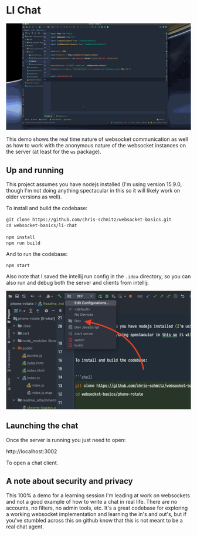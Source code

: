 # LI Chat

![demo](./readme_attachments/li-chat-demo.gif)

This demo shows the real time nature of websocket communication as well as how to work with the anonymous nature of the websocket instances on the server (at
least for the `ws` package).

## Up and running

This project assumes you have nodejs installed (I'm using version 15.9.0, though I'm not doing anything spectacular in this so it will likely work on older
versions as well).

To install and build the codebase:

```shell
git clone https://github.com/chris-schmitz/websocket-basics.git
cd websocket-basics/li-chat

npm install
npm run build
```

And to run the codebase:

```shell
npm start
```

Also note that I saved the intellij run config in the `.idea` directory, so you can also run and debug both the server and clients from intellij:

![run configs](./readme_attachments/intellij-run-configs.png)

## Launching the chat

Once the server is running you just need to open:

http://localhost:3002

To open a chat client.

## A note about security and privacy

This 100% a demo for a learning session I'm leading at work on websockets and not a good example of how to write a chat in real life. There are no accounts, no
filters, no admin tools, etc. It's a great codebase for exploring a working websocket implementation and learning the in's and out's, but if you've stumbled
across this on github know that this is not meant to be a real chat agent. 